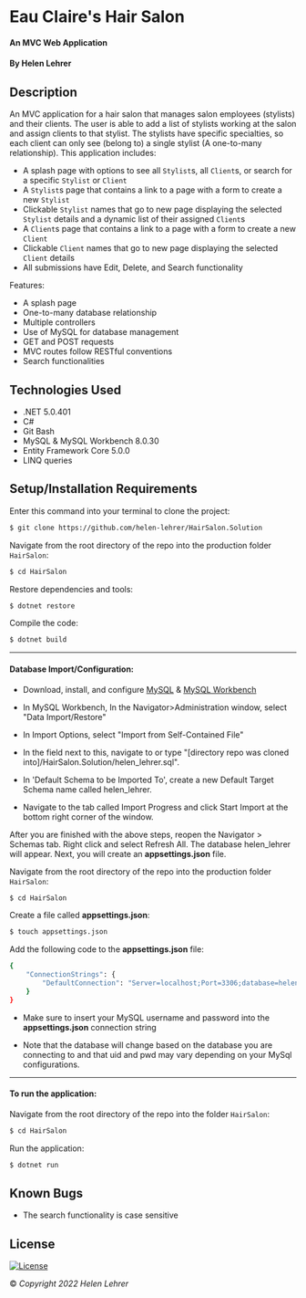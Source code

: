 # Eau Claire's Hair Salon

#### An MVC Web Application 

#### By Helen Lehrer

## Description

 An MVC application for a hair salon that manages salon employees (stylists) and their clients. The user is able to add a list of stylists working at the salon and assign clients to that stylist. The stylists have specific specialties, so each client can only see (belong to) a single stylist (A one-to-many relationship). This application includes:

* A splash page with options to see all `Stylist`s, all `Client`s, or search for a specific `Stylist` or `Client`
* A `Stylist`s page that contains a link to a page with a form to create a new `Stylist`
* Clickable `Stylist` names that go to new page displaying the selected `Stylist` details and a dynamic list of their assigned `Client`s
* A `Client`s page that contains a link to a page with a form to create a new `Client`
* Clickable `Client` names that go to new page displaying the selected `Client` details
* All submissions have Edit, Delete, and Search functionality

Features:

* A splash page
* One-to-many database relationship
* Multiple controllers 
* Use of MySQL for database management
* GET and POST requests
* MVC routes follow RESTful conventions
* Search functionalities

## Technologies Used

* .NET 5.0.401
* C#
* Git Bash
* MySQL & MySQL Workbench 8.0.30
* Entity Framework Core 5.0.0
* LINQ queries

## Setup/Installation Requirements

Enter this command into your terminal to clone the project: 
```bash
$ git clone https://github.com/helen-lehrer/HairSalon.Solution
```

Navigate from the root directory of the repo into the production folder `HairSalon`:
```bash
$ cd HairSalon
```

Restore dependencies and tools: 
```bash
$ dotnet restore
```

Compile the code: 
```bash
$ dotnet build
```

---

#### Database Import/Configuration:

* Download, install, and configure [MySQL](https://dev.mysql.com/downloads/installer/) & [MySQL Workbench](https://dev.mysql.com/downloads/workbench/)

* In MySQL Workbench, In the Navigator>Administration window, select "Data Import/Restore"

* In Import Options, select "Import from Self-Contained File"

* In the field next to this, navigate to or type "[directory repo was cloned into]/HairSalon.Solution/helen_lehrer.sql". 

* In 'Default Schema to be Imported To', create a new Default Target Schema name called helen_lehrer. 

* Navigate to the tab called Import Progress and click Start Import at the bottom right corner of the window.

After you are finished with the above steps, reopen the Navigator > Schemas tab. Right click and select Refresh All. The database helen_lehrer will appear. Next, you will create an **appsettings.json** file.

Navigate from the root directory of the repo into the production folder `HairSalon`:
```bash
$ cd HairSalon
```

Create a file called **appsettings.json**: 
```bash
$ touch appsettings.json
```

Add the following code to the **appsettings.json** file: 
```bash
{
    "ConnectionStrings": {
        "DefaultConnection": "Server=localhost;Port=3306;database=helen_lehrer;uid=[YOUR-USERNAME-HERE];pwd=[YOUR-PASSWORD-HERE];"
    }
}
```

* Make sure to insert your MySQL username and password into the  **appsettings.json**  connection string

* Note that the database will change based on the database you are connecting to and that uid and pwd may vary depending on your MySql configurations.

---

#### To run the application: 

Navigate from the root directory of the repo into the folder `HairSalon`:
```bash
$ cd HairSalon
```

Run the application:
```bash
$ dotnet run
```

## Known Bugs

* The search functionality is case sensitive

## License
[![License](https://img.shields.io/badge/License-BSD_3--Clause-blue.svg)](https://opensource.org/licenses/BSD-3-Clause)

&copy; _Copyright 2022 Helen Lehrer_